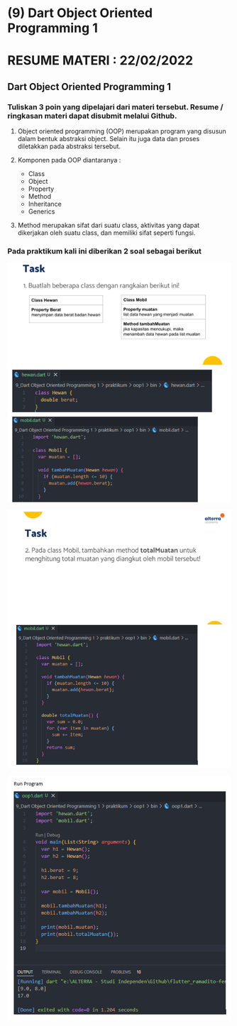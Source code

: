 # (9) Dart Object Oriented Programming 1

# RESUME MATERI : 22/02/2022

## Dart Object Oriented Programming 1

### Tuliskan 3 poin yang dipelajari dari materi tersebut. Resume / ringkasan materi dapat disubmit melalui Github.


1. Object oriented programming (OOP) merupakan program yang disusun dalam bentuk abstraksi object. Selain itu juga data dan proses diletakkan pada abstraksi tersebut.
     

2. Komponen pada OOP diantaranya :
    - Class 
    - Object
    - Property
    - Method
    - Inheritance
    - Generics

3. Method merupakan sifat dari suatu class, aktivitas yang dapat dikerjakan oleh suatu class, dan memiliki sifat seperti fungsi.

### Pada praktikum kali ini diberikan 2 soal sebagai berikut

![image](/9_Dart%20Object%20Oriented%20Programming%201/screenshots/jawaban1.png)

![image](/9_Dart%20Object%20Oriented%20Programming%201/screenshots/jawaban2.png)

![image](/9_Dart%20Object%20Oriented%20Programming%201/screenshots/running_program.png)
